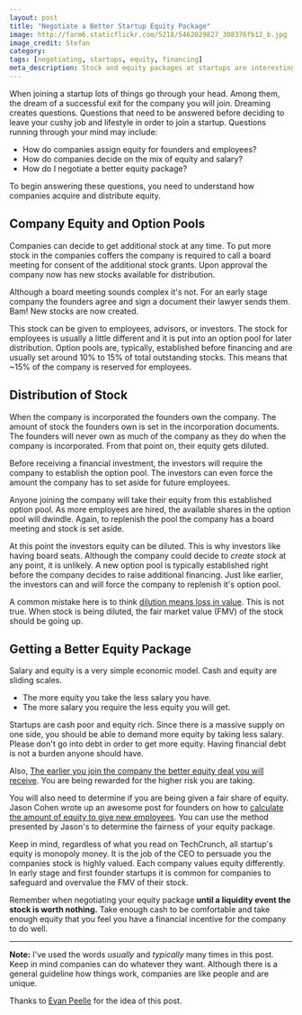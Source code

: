 ```yaml
---
layout: post
title: "Negotiate a Better Startup Equity Package"
image: http://farm6.staticflickr.com/5218/5462029827_308376fb12_b.jpg
image_credit: Stefan
category: 
tags: [negotiating, startups, equity, financing]
meta_description: Stock and equity packages at startups are interesting and can be negotiated.
---
```


When joining a startup lots of things go through your head. Among them, the dream of a successful exit for the company you will join. Dreaming creates questions. Questions that need to be answered before deciding to leave your cushy job and lifestyle in order to join a startup. Questions running through your mind may include:

* How do companies assign equity for founders and employees?
* How do companies decide on the mix of equity and salary?
* How do I negotiate a better equity package?

To begin answering these questions, you need to understand how companies acquire and distribute equity.

## Company Equity and Option Pools

Companies can decide to get additional stock at any time. To put more stock in the companies coffers the company is required to call a board meeting for consent of the additional stock grants. Upon approval the company now has new stocks available for distribution.

Although a board meeting sounds complex it's not. For an early stage company the founders agree and sign a document their lawyer sends them. Bam! New stocks are now created.

This stock can be given to employees, advisors, or investors. The stock for employees is usually a little different and it is put into an option pool for later distribution. Option pools are, typically, established before financing and are usually set around 10% to 15% of total outstanding stocks. This means that ~15% of the company is reserved for employees.

## Distribution of Stock
When the company is incorporated the founders own the company. The amount of stock the founders own is set in the incorporation documents. The founders will never own as much of the company as they do when the company is incorporated. From that point on, their equity gets diluted.

Before receiving a financial investment, the investors will require the company to establish the option pool. The investors can even force the amount the company has to set aside for future employees.

Anyone joining the company will take their equity from this established option pool. As more employees are hired, the available shares in the option pool will dwindle. Again, to replenish the pool the company has a board meeting and stock is set aside.

At this point the investors equity can be diluted. This is why investors like having board seats. Although the company could decide to _create stock_ at any point, it is unlikely. A new option pool is typically established right before the company decides to raise additional financing. Just like earlier, the investors can and will force the company to replenish it's option pool.

A common mistake here is to think [dilution means loss in value][1]. This is not true. When stock is being diluted, the fair market value (FMV) of the stock should be going up.
  
[1]: /2012/04/equity-valuation-and-getting-rich/ "Your stock value goes up when company stock is diluted"

## Getting a Better Equity Package

Salary and equity is a very simple economic model. Cash and equity are sliding scales. 
* The more equity you take the less salary you have. 
* The more salary you require the less equity you will get. 

Startups are cash poor and equity rich. Since there is a massive supply on one side, you should be able to demand more equity by taking less salary. Please don't go into debt in order to get more equity. Having financial debt is not a burden anyone should have.

Also, [The earlier you join the company the better equity deal you will receive][2]. You are being rewarded for the higher risk you are taking.

You will also need to determine if you are being given a fair share of equity. Jason Cohen wrote up an awesome post for founders on how to [calculate the amount of equity to give new employees][3]. You can use the method presented by Jason's to determine the fairness of your equity package.

[2]: http://answers.onstartups.com/questions/6949/forming-a-new-software-startup-how-do-i-allocate-ownership-fairly/23326#23326 "A fair way to assign equity to employees"
[3]: http://blog.asmartbear.com/cash-equity-compensation.html "Figuring out how much equity to give to new employees"

Keep in mind, regardless of what you read on TechCrunch, all startup's equity is monopoly money. It is the job of the CEO to persuade you the companies stock is highly valued. Each company values equity differently. In early stage and first founder startups it is common for companies to safeguard and overvalue the FMV of their stock.

Remember when negotiating your equity package __until a liquidity event the stock is worth nothing.__ Take enough cash to be comfortable and take enough equity that you feel you have a financial incentive for the company to do well.

* * *

__Note:__ I've used the words _usually_ and _typically_ many times in this post. Keep in mind companies can do whatever they want. Although there is a general guideline how things work, companies are like people and are unique.

Thanks to [Evan Peelle][4] for the idea of this post.

[4]: http://www.evanpeelle.com/ "Conversion and Customer Acquisition Specialist"
